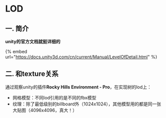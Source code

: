 # LOD

## 一. 简介

**unity的官方文档就挺详细的**

{% embed url="https://docs.unity3d.com/cn/current/Manual/LevelOfDetail.html" %}

## 二. 和texture关系

通过观察unity的插件**Rocky Hills Environment - Pro**，在实现树的lod上：

* 网格模型：不同lod引用的是不同的fbx模型
* 纹理：除了最低级别的billboard外（1024x1024），其他模型用的都是同一张大贴图（4096x4096，真大！）
